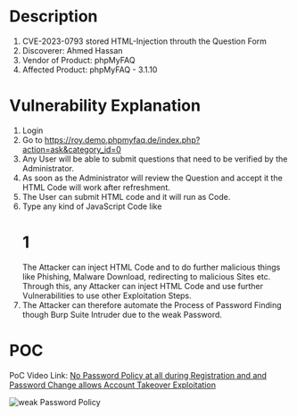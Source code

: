 # Description

1. CVE-2023-0793 stored HTML-Injection throuth the Question Form
1. Discoverer: Ahmed Hassan
1. Vendor of Product: phpMyFAQ
1. Affected Product: phpMyFAQ - 3.1.10

# Vulnerability Explanation

1. Login
1. Go to https://roy.demo.phpmyfaq.de/index.php?action=ask&category_id=0
1. Any User will be able to submit questions that need to be verified by the Administrator.
1. As soon as the Administrator will review the Question and accept it the HTML Code will work after refreshment.
1. The User can submit HTML code and it will run as Code.
1. Type any kind of JavaScript Code like <h1>1</h1> The Attacker can inject HTML Code and to do further malicious things like Phishing, Malware Download, redirecting to malicious Sites etc. Through this, any Attacker can inject HTML Code and use further Vulnerabilities to use other Exploitation Steps. 
1. The Attacker can therefore automate the Process of Password Finding though Burp Suite Intruder due to the weak Password.

#  POC

PoC Video Link: [No Password Policy at all during Registration and and Password Change allows Account Takeover Exploitation](https://mega.nz/file/PE80HAJJ#1RBZfCShlrMWwXRbBJmSrgtrhvMJjeD8Dzg3GesZre4)



![weak Password Policy](https://github.com/ahmedvienna/Vulnerabilities/assets/80028768/9864fe23-f63a-4ea1-baf3-248a79acc451)


